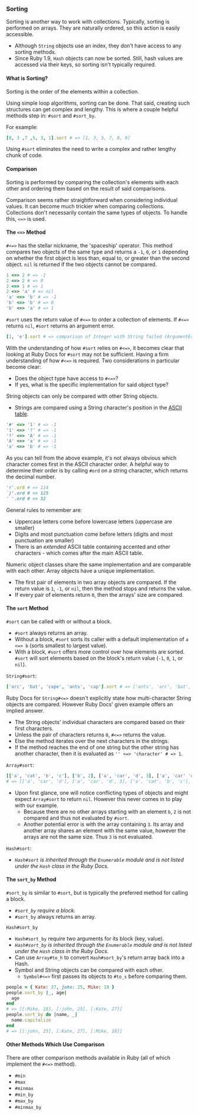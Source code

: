 ### Sorting
Sorting is another way to work with collections.  Typically, sorting is performed on arrays.  They are naturally ordered, so this action is easily accessible.

- Although `String` objects use an index, they don't have access to any sorting methods.
- Since Ruby 1.9, `Hash` objects can now be sorted.  Still, hash values are accessed via their keys, so sorting isn't typically required.

#### What is Sorting?
Sorting is the order of the elements within a collection.

Using simple loop algorithms, sorting can be done.  That said, creating such structures can get complex and lengthy.  This is where a couple helpful methods step in: `#sort` and `#sort_by`.

For example:
```ruby
[8, 3 ,7 ,5, 3, 1].sort # => [1, 3, 5, 7, 8, 9]
```

Using `#sort` eliminates the need to write a complex and rather lengthy chunk of code.

#### Comparison
Sorting is performed by comparing the collection's elements with each other and ordering them based on the result of said comparisons.

Comparison seems rather straightforward when considering individual values.  It can become much trickier when comparing collections.  Collections don't necessarily contain the same types of objects.  To handle this, `<=>` is used.

#### The `<=>` Method
`#<=>` has the stellar nickname, the 'spaceship' operator.  This method compares two objects of the same type and returns a `-1`, `0`, or `1` depending on whether the first object is less than, equal to, or greater than the second object.  `nil` is returned if the two objects cannot be compared.
```ruby
1 <=> 2 # => -1
2 <=> 2 # => 0
2 <=> 1 # => 1
2 <=> 'a' # => nil
'a' <=> 'b' # => -1
'b' <=> 'b' # => 0
'b' <=> 'a' # => 1
```
`#sort` uses the return value of `#<=>` to order a collection of elements.  If `#<=>` returns `nil`, `#sort` returns an argument error.
```ruby
[1, 'e'].sort # => comparison of Integer with String failed (ArgumentError)
```
With the understanding of how `#sort` relies on `#<=>`, it becomes clear that looking at Ruby Docs for `#sort` may not be sufficient.  Having a firm understanding of how `#<=>` is required.  Two considerations in particular become clear:

- Does the object type have access to `#<=>`?
- If yes, what is the specific implementation for said object type?

String objects can only be compared with other String objects.

- Strings are compared using a String character's position in the [ASCII table](https://en.wikipedia.org/wiki/ASCII#Code_chart).

```ruby
'#' <=> '1' # => -1
'1' <=> '?' # => -1
'?' <=> 'A' # => -1
'A' <=> 'a' # => -1
'a' <=> 'b' # => -1
```
As you can tell from the above example, it's not always obvious which character comes first in the ASCII character order.  A helpful way to determine their order is by calling `#ord` on a string character, which returns the decimal number.
```ruby
'r'.ord # => 114
`}'.ord # => 125
' '.ord # => 32
```
General rules to remember are:

- Uppercase letters come before lowercase letters (uppercase are smaller)
- Digits and most punctuation come before letters (digits and most punctuation are smaller)
- There is an *extended* ASCII table containing accented and other characters - which comes after the main ASCII table.

Numeric object classes share the same implementation and are comparable with each other.
Array objects have a unique implementation.

- The first pair of elements in two array objects are compared.  If the return value is `1`, `-1`, or `nil`, then the method stops and returns the value.
- If every pair of elements return `0`, then the arrays' size are compared.

#### The `sort` Method
`#sort` can be called with or without a block.

- `#sort` always returns an array.
- Without a block, `#sort` sorts its caller with a default implementation of `a <=> b` (sorts smallest to largest value).
- With a block, `#sort` offers more control over how elements are sorted.  `#sort` will sort elements based on the block's return value (`-1`, `0`, `1`, or `nil`).


`String#sort`:
```ruby
['arc', 'bat', 'cape', 'ants', 'cap'].sort # => ['ants', 'arc', 'bat', 'cap', 'cape']
```
Ruby Docs for `String#<=>` doesn't explicitly state how multi-character String objects are compared.  However Ruby Docs' given example offers an implied answer.

- The String objects' individual characters are compared based on their first characters.
- Unless the pair of characters returns `0`, `#<=>` returns the value.
- Else the method iterates over the next characters in the strings.
- If the method reaches the end of one string but the other string has another character, then it is evaluated as `'' <=> 'character' # => 1`.

`Array#sort`:
```ruby
[['a', 'cat', 'b', 'c'], ['b', 2], ['a', 'car', 'd', 3], ['a', 'car' 'd']].sort
# => [['a', 'car', 'd'], ['a', 'car', 'd', 3], ['a', 'cat', 'b', 'c'], ['b', 2]
```
- Upon first glance, one will notice conflicting types of objects and might expect `Array#sort` to return `nil`.  However this never comes in to play with our example.
  - Because there are no other arrays starting with an element `b`, `2` is not compared and thus not evaluated by `#sort`.
  - Another potential error is with the array containing `3`.  Its array and another array shares an element with the same value, however the arrays are not the same size.  Thus `3` is not evaluated.

`Hash#sort`:

- *`Hash#sort` is inherited through the `Enumerable` module and is not listed under the `Hash` class in the Ruby Docs.*

#### The `sort_by` Method
`#sort_by` is similar to `#sort`, but is typically the preferred method for calling a block.

- *`#sort_by` require a block.*
- `#sort_by` always returns an array.

`Hash#sort_by`

- `Hash#sort_by` require two arguments for its block (key, value).
- *`Hash#sort_by` is inherited through the `Enumerable` module and is not listed under the `Hash` class in the Ruby Docs.*
- Can use `Array#to_h` to convert `Hash#sort_by`'s return array back into a Hash.
- Symbol and String objects can be compared with each other.
  - `Symbol#<=>` first passes its objects to `#to_s` before comparing them.
```ruby
people = { Kate: 27, john: 25, Mike: 18 }
people.sort_by |_, age|
  age
end
# => [[:Mike, 18], [:john, 25], [:Kate, 27]]
people.sort_by do |name, _|
  name.capitalize
end
# => [[:john, 25], [:Kate, 27], [:Mike, 18]]
```

#### Other Methods Which Use Comparison
There are other comparison methods available in Ruby (all of which implement the `#<=>` method).

- `#min`
- `#max`
- `#minmax`
- `#min_by`
- `#max_by`
- `#minmax_by`
